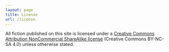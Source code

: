 ```yaml
---
layout: page
title: License
url: /license
---
```


All fiction published on this site is licensed under a [Creative Commons Attribution NonCommercial ShareAlike license](http://creativecommons.org/licenses/by-nc-sa/4.0) (Creative Commons BY-NC-SA 4.0) unless otherwise stated.
